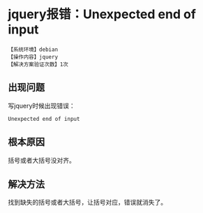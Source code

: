 # jquery报错：Unexpected end of input
`【系统环境】debian`  
`【操作内容】jquery`  
`【解决方案验证次数】1次`  
## <i class="fa fa-question-circle"></i> 出现问题
写jquery时候出现错误：
```
Unexpected end of input
```
## <i class="fa fa-bullseye"></i> 根本原因
括号或者大括号没对齐。
## <i class="fa fa-check-circle"></i> 解决方法
找到缺失的括号或者大括号，让括号对应，错误就消失了。
